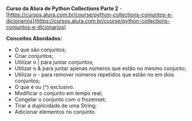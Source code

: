**Curso da Alura de Python Collections Parte 2** - [https://cursos.alura.com.br/course/python-collections-conjuntos-e-dicionarios](https://cursos.alura.com.br/course/python-collections-conjuntos-e-dicionarios)

**Conceitos Abordados:**
- O que são conjuntos;
- Criar conjuntos;
- Utilizar o | para juntar conjuntos;
- Utilizar o & para juntar apenas números que estão no mesmo conjunto;
- Utilizar o - para remover números repetidos que estão no em dois conjuntos;
- O que é ou (^) exclusivo.
- Modificar o conjunto em tempo real;
- Congelar o conjunto com o frozenset;
- Tirar a duplicidade de uma String;
- Adicionar elementos no conjunto.